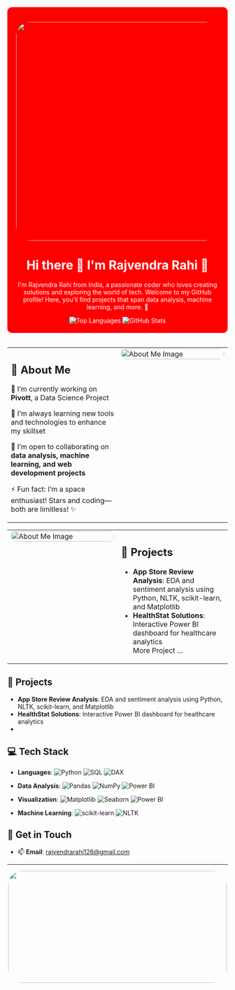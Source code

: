 
<div align="center" style="background-color:red; padding: 20px; border-radius: 10px; color: #ffffff;">
  
  
  <p align="center">
    <img src="https://media.tenor.com/QZIOWXld-s0AAAAM/pretty-sky.gif" style="border-radius: 2rem;" height="500" width="1000"/>
  </p>
  <h1>Hi there 👋 I'm Rajvendra Rahi 🚀</h1>

  <p>I'm Rajvendra Rahi from India, a passionate coder who loves creating solutions and exploring the world of tech. Welcome to my GitHub profile! Here, you'll find projects that span data analysis, machine learning, and more. 🌌</p>
  
  <img src="https://github-readme-stats.vercel.app/api/top-langs/?username=rodyrahi&layout=compact&theme=radical" alt="Top Languages" />
  <img src="https://github-readme-stats.vercel.app/api?username=rodyrahi&show_icons=true&theme=radical" alt="GitHub Stats" />

</div>


<br>


<table>
  <tr  >
    <!-- About Me Section on the Left -->
    <td style="vertical-align: top; width: 50%;">
      <h2>🚀 About Me</h2>
      <p> 🔭 I’m currently working on <strong>Pivott</strong>, a Data Science Project</p>
      <p> 🌱 I’m always learning new tools and technologies to enhance my skillset</p>
      <p> 👯 I’m open to collaborating on <strong>data analysis, machine learning, and web development projects</strong></p>
      <p> ⚡ Fun fact: I’m a space enthusiast! Stars and coding—both are limitless! ✨</p>
    </td>
    <!-- Image on the Right -->
    <td style="vertical-align: top; width: 50%;">
      <img src="https://github.com/user-attachments/assets/aee3c7dc-1905-48c7-bcc8-47bbfe15bc2b" alt="About Me Image" style="border-radius: 10px; width: 100%; max-width: 600px;" />
    </td>
  </tr>
</table>


<table>
  <tr>
    <!-- About Me Section on the Left -->
    <!-- Image on the Right -->
    <td style="vertical-align: top; width: 50%;">
      <img src="https://i.pinimg.com/originals/1b/d1/df/1bd1dfc8b21c6cae4bc716673c2e2469.gif" alt="About Me Image" style="border-radius: 10px; width: 100%; max-width: 1200px;" />
    </td>
     <td style="vertical-align: top; width: 50%;">
      <h2>🌌 Projects</h2>
      <ul>
        <li><strong>App Store Review Analysis</strong>: EDA and sentiment analysis using Python, NLTK, scikit-learn, and Matplotlib</li>
        <li><strong>HealthStat Solutions</strong>: Interactive Power BI dashboard for healthcare analytics</li>
        <a href="https://github.com/rodyrahi?tab=repositories" style="text-decoration: none;"> More Project ... 
        </a>
      </ul>
    </td>
  </tr>
</table>



## 🌌 Projects
- **App Store Review Analysis**: EDA and sentiment analysis using Python, NLTK, scikit-learn, and Matplotlib
- **HealthStat Solutions**: Interactive Power BI dashboard for healthcare analytics
- 

## 💻 Tech Stack

- **Languages**:
  ![Python](https://img.shields.io/badge/-Python-3776AB?logo=python&logoColor=white)
  ![SQL](https://img.shields.io/badge/-SQL-4479A1?logo=postgresql&logoColor=white)
  ![DAX](https://img.shields.io/badge/-DAX-005A9C?logo=Microsoft&logoColor=white)

- **Data Analysis**:
  ![Pandas](https://img.shields.io/badge/-Pandas-150458?logo=pandas&logoColor=white)
  ![NumPy](https://img.shields.io/badge/-NumPy-013243?logo=numpy&logoColor=white)
  ![Power BI](https://img.shields.io/badge/-Power%20BI-F2C811?logo=power-bi&logoColor=black)

- **Visualization**:
  ![Matplotlib](https://img.shields.io/badge/-Matplotlib-11557C?logo=plotly&logoColor=white)
  ![Seaborn](https://img.shields.io/badge/-Seaborn-3776AB?logoColor=white)
  ![Power BI](https://img.shields.io/badge/-Power%20BI-F2C811?logo=power-bi&logoColor=black)

- **Machine Learning**:
  ![scikit-learn](https://img.shields.io/badge/-scikit--learn-F7931E?logo=scikit-learn&logoColor=white)
  ![NLTK](https://img.shields.io/badge/-NLTK-0A0A0A?logo=python&logoColor=white)


## 🌠 Get in Touch
- 📫 **Email**: [rajvendrarahi126@gmail.com](mailto:rajvendrarahi126@gmail.com)

---
<p align="center">
    <img src="https://github.com/user-attachments/assets/7ff7a238-250a-40b9-bb04-19c07809b367" style="border-radius: 2rem;" height="256" width="500"/>
  </p>






